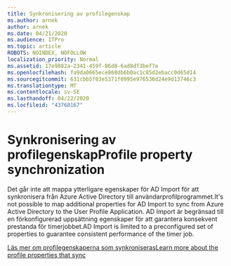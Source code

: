 ```yaml
---
title: Synkronisering av profilegenskap
ms.author: arnek
author: arnek
ms.date: 04/21/2020
ms.audience: ITPro
ms.topic: article
ROBOTS: NOINDEX, NOFOLLOW
localization_priority: Normal
ms.assetid: 17e9882a-2341-459f-86d8-6ad8df3bef7e
ms.openlocfilehash: fa9da0665ece868db6b0ac1c85d2ebacc0d65d14
ms.sourcegitcommit: 631cbb5f03e5371f0995e976536d24e9d13746c3
ms.translationtype: MT
ms.contentlocale: sv-SE
ms.lasthandoff: 04/22/2020
ms.locfileid: "43768167"
---
```

# <a name="profile-property-synchronization"></a><span data-ttu-id="fae12-102">Synkronisering av profilegenskap</span><span class="sxs-lookup"><span data-stu-id="fae12-102">Profile property synchronization</span></span>

<span data-ttu-id="fae12-103">Det går inte att mappa ytterligare egenskaper för AD Import för att synkronisera från Azure Active Directory till användarprofilprogrammet.</span><span class="sxs-lookup"><span data-stu-id="fae12-103">It's not possible to map additional properties for AD Import to sync from Azure Active Directory to the User Profile Application.</span></span> <span data-ttu-id="fae12-104">AD Import är begränsad till en förkonfigurerad uppsättning egenskaper för att garantera konsekvent prestanda för timerjobbet.</span><span class="sxs-lookup"><span data-stu-id="fae12-104">AD Import is limited to a preconfigured set of properties to guarantee consistent performance of the timer job.</span></span>
  
[<span data-ttu-id="fae12-105">Läs mer om profilegenskaperna som synkroniseras</span><span class="sxs-lookup"><span data-stu-id="fae12-105">Learn more about the profile properties that sync</span></span>](https://go.microsoft.com/fwlink/?linkid=875671)
  

